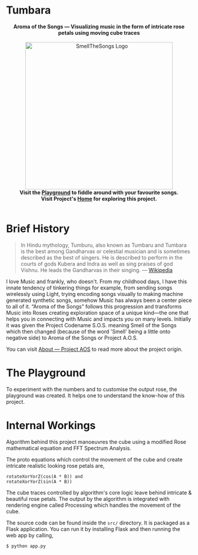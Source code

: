 # Tumbara

<p align="center">
<b>Aroma of the Songs — Visualizing music in the form of intricate rose petals using moving cube traces</b><br><br>
  <img alt="SmellTheSongs Logo" src="https://upload.wikimedia.org/wikipedia/commons/thumb/3/30/Tumbara.jpg/330px-Tumbara.jpg" width="400"><br>
<b>
  Visit the <a href="https://lab.aroma.ofthesongs.com/">Playground</a> to fiddle around with your favourite songs.<br>
  Visit Project's <a href="https://aroma.ofthesongs.com/">Home</a> for exploring this project.<br><br>
</b>
</p>

# Brief History

> In Hindu mythology, Tumburu, also known as Tumbaru and Tumbara is the best among Gandharvas or celestial musician and is sometimes described as the best of singers. He is described to perform in the courts of gods Kubera and Indra as well as sing praises of god Vishnu. He leads the Gandharvas in their singing. — [Wikipedia](https://en.wikipedia.org/wiki/Tumburu)

I love Music and frankly, who doesn't. From my childhood days, I have this innate tendency of tinkering things for example, from sending songs wirelessly using Light, trying encoding songs visually to making machine generated synthetic songs, somehow Music has always been a center piece to all of it. “Aroma of the Songs” follows this progression and transforms Music into Roses creating exploration space of a unique kind—the one that helps you in connecting with Music and impacts you on many levels. Initially it was given the Project Codename S.O.S. meaning Smell of the Songs which then changed (because of the word 'Smell' being a little onto negative side) to Aroma of the Songs or Project A.O.S.

You can visit [About &mdash; Project AOS](https://aroma.ofthesongs.com/about/) to read more about the project origin.

# The Playground

To experiment with the numbers and to customise the output rose, the playground was created. It helps one to understand the know-how of this project.

# Internal Workings

Algorithm behind this project manoeuvres the cube using a modified Rose mathematical equation and FFT Spectrum Analysis.

The proto equations which control the movement of the cube and create intricate realistic looking rose petals are,

```
rotateXorYorZ(cos(A * B)) and
rotateXorYorZ(sin(A * B))
```

The cube traces controlled by algorithm's core logic leave behind intricate & beautiful rose petals. The output by the algorithm is integrated with rendering engine called Processing which handles the movement of the cube.

The source code can be found inside the `src/` directory. It is packaged as a Flask application. You can run it by installing Flask and then running the web app by calling,

```
$ python app.py
```